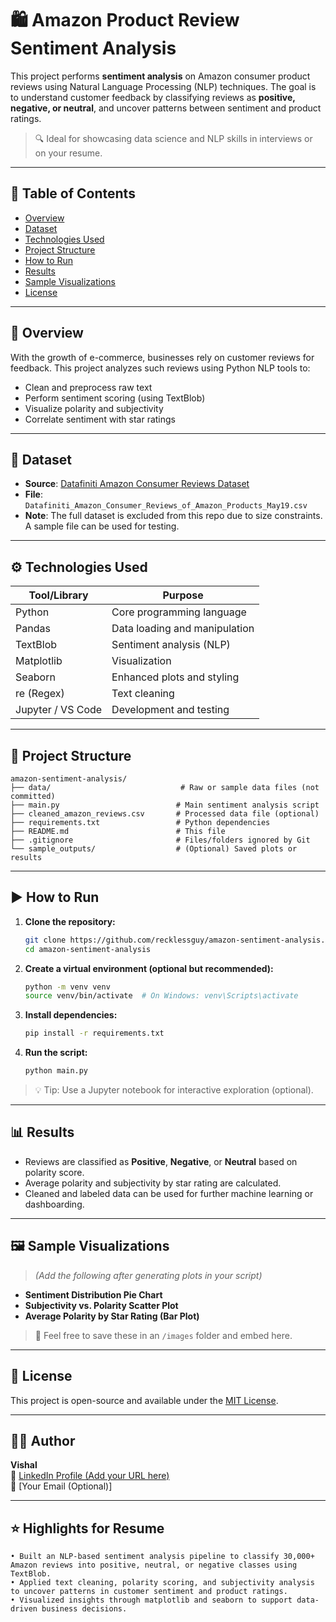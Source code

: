 
# 🛍️ Amazon Product Review Sentiment Analysis

This project performs **sentiment analysis** on Amazon consumer product reviews using Natural Language Processing (NLP) techniques. The goal is to understand customer feedback by classifying reviews as **positive, negative, or neutral**, and uncover patterns between sentiment and product ratings.

> 🔍 Ideal for showcasing data science and NLP skills in interviews or on your resume.

---

## 📌 Table of Contents

- [Overview](#overview)
- [Dataset](#dataset)
- [Technologies Used](#technologies-used)
- [Project Structure](#project-structure)
- [How to Run](#how-to-run)
- [Results](#results)
- [Sample Visualizations](#sample-visualizations)
- [License](#license)

---

## 📖 Overview

With the growth of e-commerce, businesses rely on customer reviews for feedback. This project analyzes such reviews using Python NLP tools to:
- Clean and preprocess raw text
- Perform sentiment scoring (using TextBlob)
- Visualize polarity and subjectivity
- Correlate sentiment with star ratings

---

## 📂 Dataset

- **Source**: [Datafiniti Amazon Consumer Reviews Dataset](https://data.world/datafiniti/amazon-product-reviews)
- **File**: `Datafiniti_Amazon_Consumer_Reviews_of_Amazon_Products_May19.csv`
- **Note**: The full dataset is excluded from this repo due to size constraints. A sample file can be used for testing.

---

## ⚙️ Technologies Used

| Tool/Library      | Purpose                          |
|------------------|----------------------------------|
| Python           | Core programming language        |
| Pandas           | Data loading and manipulation    |
| TextBlob         | Sentiment analysis (NLP)         |
| Matplotlib       | Visualization                    |
| Seaborn          | Enhanced plots and styling       |
| re (Regex)       | Text cleaning                    |
| Jupyter / VS Code| Development and testing          |

---

## 📁 Project Structure

```plaintext
amazon-sentiment-analysis/
├── data/                             # Raw or sample data files (not committed)
├── main.py                          # Main sentiment analysis script
├── cleaned_amazon_reviews.csv       # Processed data file (optional)
├── requirements.txt                 # Python dependencies
├── README.md                        # This file
├── .gitignore                       # Files/folders ignored by Git
└── sample_outputs/                  # (Optional) Saved plots or results
```

---

## ▶️ How to Run

1. **Clone the repository:**
   ```bash
   git clone https://github.com/recklessguy/amazon-sentiment-analysis.git
   cd amazon-sentiment-analysis
   ```

2. **Create a virtual environment (optional but recommended):**
   ```bash
   python -m venv venv
   source venv/bin/activate  # On Windows: venv\Scripts\activate
   ```

3. **Install dependencies:**
   ```bash
   pip install -r requirements.txt
   ```

4. **Run the script:**
   ```bash
   python main.py
   ```

> 💡 Tip: Use a Jupyter notebook for interactive exploration (optional).

---

## 📊 Results

- Reviews are classified as **Positive**, **Negative**, or **Neutral** based on polarity score.
- Average polarity and subjectivity by star rating are calculated.
- Cleaned and labeled data can be used for further machine learning or dashboarding.

---

## 🖼️ Sample Visualizations

> *(Add the following after generating plots in your script)*

- **Sentiment Distribution Pie Chart**
- **Subjectivity vs. Polarity Scatter Plot**
- **Average Polarity by Star Rating (Bar Plot)**

> 🧩 Feel free to save these in an `/images` folder and embed here.

---

## 📄 License

This project is open-source and available under the [MIT License](LICENSE).

---

## 🙋‍♂️ Author

**Vishal**  
💼 [LinkedIn Profile (Add your URL here)](https://linkedin.com/)  
📧 [Your Email (Optional)]  

---

## ⭐ Highlights for Resume

```
• Built an NLP-based sentiment analysis pipeline to classify 30,000+ Amazon reviews into positive, neutral, or negative classes using TextBlob.
• Applied text cleaning, polarity scoring, and subjectivity analysis to uncover patterns in customer sentiment and product ratings.
• Visualized insights through matplotlib and seaborn to support data-driven business decisions.
```
